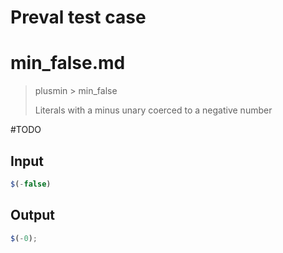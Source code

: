 # Preval test case

# min_false.md

> plusmin > min_false
>
> Literals with a minus unary coerced to a negative number

#TODO

## Input

`````js filename=intro
$(-false)
`````

## Output

`````js filename=intro
$(-0);
`````
